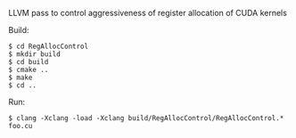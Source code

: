 
LLVM pass to control aggressiveness of register allocation of CUDA kernels

Build:

    $ cd RegAllocControl
    $ mkdir build
    $ cd build
    $ cmake ..
    $ make
    $ cd ..

Run:

    $ clang -Xclang -load -Xclang build/RegAllocControl/RegAllocControl.* foo.cu
